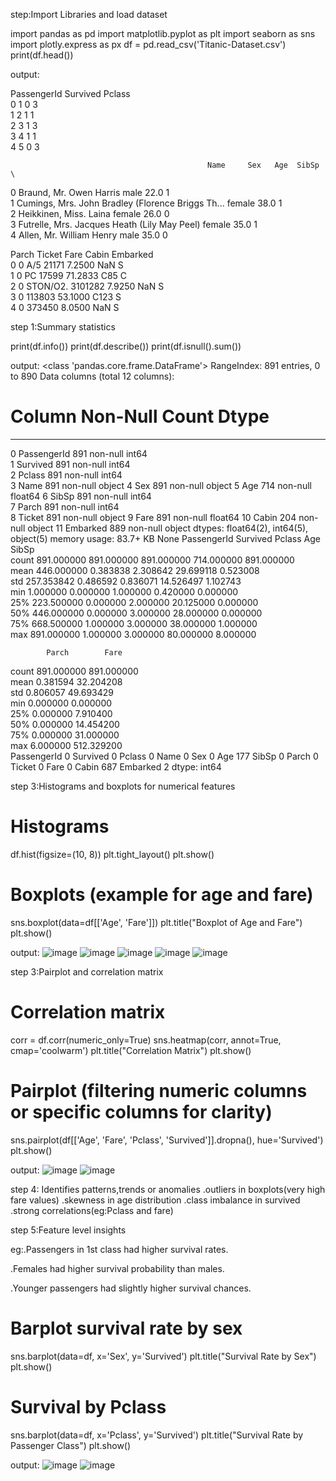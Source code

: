 step:Import Libraries and load dataset

import pandas as pd
import matplotlib.pyplot as plt
import seaborn as sns
import plotly.express as px
df = pd.read_csv('Titanic-Dataset.csv')
print(df.head())

output:

  PassengerId  Survived  Pclass  \
0            1         0       3   
1            2         1       1   
2            3         1       3   
3            4         1       1   
4            5         0       3   

                                                Name     Sex   Age  SibSp  \
0                            Braund, Mr. Owen Harris    male  22.0      1   
1  Cumings, Mrs. John Bradley (Florence Briggs Th...  female  38.0      1   
2                             Heikkinen, Miss. Laina  female  26.0      0   
3       Futrelle, Mrs. Jacques Heath (Lily May Peel)  female  35.0      1   
4                           Allen, Mr. William Henry    male  35.0      0   

   Parch            Ticket     Fare Cabin Embarked  
0      0         A/5 21171   7.2500   NaN        S  
1      0          PC 17599  71.2833   C85        C  
2      0  STON/O2. 3101282   7.9250   NaN        S  
3      0            113803  53.1000  C123        S  
4      0            373450   8.0500   NaN        S  


step 1:Summary statistics


print(df.info())
print(df.describe())
print(df.isnull().sum())

output:
<class 'pandas.core.frame.DataFrame'>
RangeIndex: 891 entries, 0 to 890
Data columns (total 12 columns):
 #   Column       Non-Null Count  Dtype  
---  ------       --------------  -----  
 0   PassengerId  891 non-null    int64  
 1   Survived     891 non-null    int64  
 2   Pclass       891 non-null    int64  
 3   Name         891 non-null    object 
 4   Sex          891 non-null    object 
 5   Age          714 non-null    float64
 6   SibSp        891 non-null    int64  
 7   Parch        891 non-null    int64  
 8   Ticket       891 non-null    object 
 9   Fare         891 non-null    float64
 10  Cabin        204 non-null    object 
 11  Embarked     889 non-null    object 
dtypes: float64(2), int64(5), object(5)
memory usage: 83.7+ KB
None
       PassengerId    Survived      Pclass         Age       SibSp  \
count   891.000000  891.000000  891.000000  714.000000  891.000000   
mean    446.000000    0.383838    2.308642   29.699118    0.523008   
std     257.353842    0.486592    0.836071   14.526497    1.102743   
min       1.000000    0.000000    1.000000    0.420000    0.000000   
25%     223.500000    0.000000    2.000000   20.125000    0.000000   
50%     446.000000    0.000000    3.000000   28.000000    0.000000   
75%     668.500000    1.000000    3.000000   38.000000    1.000000   
max     891.000000    1.000000    3.000000   80.000000    8.000000   

            Parch        Fare  
count  891.000000  891.000000  
mean     0.381594   32.204208  
std      0.806057   49.693429  
min      0.000000    0.000000  
25%      0.000000    7.910400  
50%      0.000000   14.454200  
75%      0.000000   31.000000  
max      6.000000  512.329200  
PassengerId      0
Survived         0
Pclass           0
Name             0
Sex              0
Age            177
SibSp            0
Parch            0
Ticket           0
Fare             0
Cabin          687
Embarked         2
dtype: int64

step 3:Histograms and boxplots for numerical features

# Histograms
df.hist(figsize=(10, 8))
plt.tight_layout()
plt.show()

# Boxplots (example for age and fare)
sns.boxplot(data=df[['Age', 'Fare']])
plt.title("Boxplot of Age and Fare")
plt.show()

output:
![image](https://github.com/user-attachments/assets/cfd9e686-cf88-4c2d-a3b4-3b8f5301e3ba)
![image](https://github.com/user-attachments/assets/a65c0b5a-ff38-40ec-a3b6-7aa5db62809f)
![image](https://github.com/user-attachments/assets/3102fb64-63f6-407c-afd7-f7534943920b)
![image](https://github.com/user-attachments/assets/63de67e4-526f-4606-a060-ce18f6701a1f)
![image](https://github.com/user-attachments/assets/462707d0-620b-4e88-982f-2178d0e9b73f)

step 3:Pairplot and correlation matrix

# Correlation matrix
corr = df.corr(numeric_only=True)
sns.heatmap(corr, annot=True, cmap='coolwarm')
plt.title("Correlation Matrix")
plt.show()

# Pairplot (filtering numeric columns or specific columns for clarity)
sns.pairplot(df[['Age', 'Fare', 'Pclass', 'Survived']].dropna(), hue='Survived')
plt.show()

output:
![image](https://github.com/user-attachments/assets/2c3da487-cf54-4978-b4df-be653e236c3f)
![image](https://github.com/user-attachments/assets/4a371827-7453-45d6-a299-2198eb00d5c7)

step 4: Identifies patterns,trends or anomalies
.outliers in boxplots(very high fare values)
.skewness in age distribution
.class imbalance in survived
.strong correlations(eg:Pclass and fare)

step 5:Feature level insights

eg:.Passengers in 1st class had higher survival rates.

   .Females had higher survival probability than males.

   .Younger passengers had slightly higher survival chances.

   # Barplot survival rate by sex
sns.barplot(data=df, x='Sex', y='Survived')
plt.title("Survival Rate by Sex")
plt.show()

# Survival by Pclass
sns.barplot(data=df, x='Pclass', y='Survived')
plt.title("Survival Rate by Passenger Class")
plt.show()

output:
![image](https://github.com/user-attachments/assets/dd3a9959-984f-4053-ac8b-c0457356d151)
![image](https://github.com/user-attachments/assets/f4e5d961-0a40-4ee7-84bd-b1a767dce7b1)
















